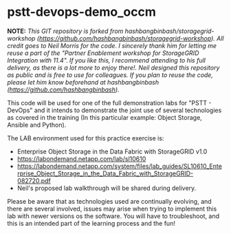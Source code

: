 # pstt-devops-demo_occm

**NOTE:** _This GIT repository is forked from hashbangbinbash/storagegrid-workshop (https://github.com/hashbangbinbash/storagegrid-workshop). All credit goes to Neil Morris for the code. I sincerely thank him for letting me reuse a part of the "Partner Enablement workshop for StorageGRID Integration with 11.4". If you like this, I recommend attending to his full delivery, as there is a lot more to enjoy there!.
Neil designed this repository as public and is free to use for colleagues. If you plan to reuse the code, please let him know beforehand at hashbangbinbash (https://github.com/hashbangbinbash)._

This code will be used for one of the full demonstration labs for "PSTT - DevOps" and it intends to demonstrate the joint use of several technologies as covered in the training (In this particular example: Object Storage, Ansible and Python).

The LAB environment used for this practice exercise is:
- Enterprise Object Storage in the Data Fabric with StorageGRID v1.0
- https://labondemand.netapp.com/lab/sl10610
- https://labondemand.netapp.com/system/files/lab_guides/SL10610_Enterprise_Object_Storage_in_the_Data_Fabric_with_StorageGRID-082720.pdf
- Neil's proposed lab walkthrough will be shared during delivery.

Please be aware that as technologies used are continually evolving, and there are several involved, issues may arise when trying to implement this lab with newer versions os the software. You will have to troubleshoot, and this is an intended part of the learning process and the fun!

